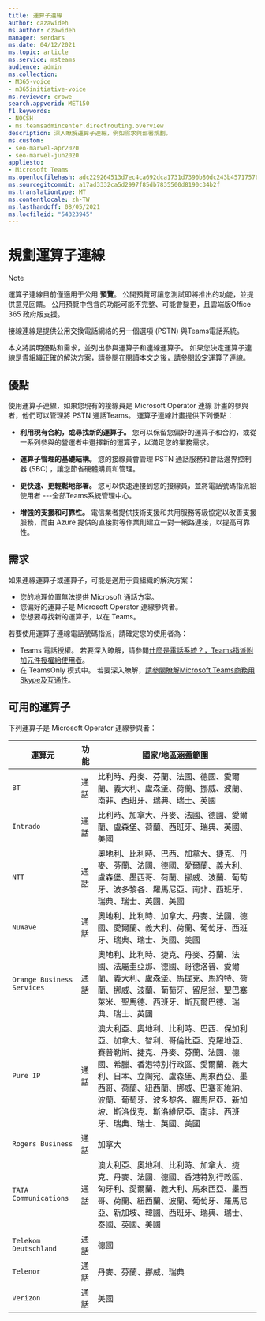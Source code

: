 ```yaml
---
title: 運算子連線
author: cazawideh
ms.author: czawideh
manager: serdars
ms.date: 04/12/2021
ms.topic: article
ms.service: msteams
audience: admin
ms.collection:
- M365-voice
- m365initiative-voice
ms.reviewer: crowe
search.appverid: MET150
f1.keywords:
- NOCSH
- ms.teamsadmincenter.directrouting.overview
description: 深入瞭解運算子連線，例如需求與部署規劃。
ms.custom:
- seo-marvel-apr2020
- seo-marvel-jun2020
appliesto:
- Microsoft Teams
ms.openlocfilehash: adc229264513d7ec4ca692dca1731d7390b80dc243b4571757607c1c76b7cacb
ms.sourcegitcommit: a17ad3332ca5d2997f85db7835500d8190c34b2f
ms.translationtype: MT
ms.contentlocale: zh-TW
ms.lasthandoff: 08/05/2021
ms.locfileid: "54323945"
---
```

# <a name="plan-for-operator-connect"></a>規劃運算子連線

>[!NOTE]
>運算子連線目前僅適用于公用 **預覽**。 公開預覽可讓您測試即將推出的功能，並提供意見回饋。 公用預覽中包含的功能可能不完整、可能會變更，且雲端版Office 365 政府版支援。

接線連線是提供公用交換電話網絡的另一個選項 (PSTN) 與Teams電話系統。  

本文將說明優點和需求，並列出參與運算子和連線運算子。  如果您決定運算子連線是貴組織正確的解決方案，請參閱在閱讀本文之後[，請參閱設定](operator-connect-configure.md)運算子連線。  

## <a name="benefits"></a>優點

使用運算子連線，如果您現有的接線員是 Microsoft Operator 連線 計畫的參與者，他們可以管理將 PSTN 通話Teams。 運算子連線計畫提供下列優點：

- **利用現有合約，或尋找新的運算子。** 您可以保留您偏好的運算子和合約，或從一系列參與的營運者中選擇新的運算子，以滿足您的業務需求。

- **運算子管理的基礎結構。** 您的接線員會管理 PSTN 通話服務和會話邊界控制器 (SBC) ，讓您節省硬體購買和管理。

- **更快速、更輕鬆地部署。** 您可以快速連接到您的接線員，並將電話號碼指派給使用者 ---全部Teams系統管理中心。

- **增強的支援和可靠性。** 電信業者提供技術支援和共用服務等級協定以改善支援服務，而由 Azure 提供的直接對等作業則建立一對一網路連接，以提高可靠性。

## <a name="requirements"></a>需求

 如果連線運算子或運算子，可能是適用于貴組織的解決方案：

- 您的地理位置無法提供 Microsoft 通話方案。
- 您偏好的運算子是 Microsoft Operator 連線參與者。
- 您想要尋找新的運算子，以在 Teams。

若要使用運算子連線電話號碼指派，請確定您的使用者為：

- Teams 電話授權。 若要深入瞭解，請參閱[什麼是電話系統？，Teams](what-is-phone-system-in-office-365.md)[指派附加元件授權給使用者](teams-add-on-licensing/assign-teams-add-on-licenses.md)。
- 在 TeamsOnly 模式中。 若要深入瞭解，[請參閱瞭解Microsoft Teams商務用 Skype及互通性](teams-and-skypeforbusiness-coexistence-and-interoperability.md)。

## <a name="available-operators"></a>可用的運算子

下列運算子是 Microsoft Operator 連線參與者：

| 運算元 | 功能 | 國家/地區涵蓋範圍 |
| --- | --- | --- |
| `BT`  | 通話 | 比利時、丹麥、芬蘭、法國、德國、愛爾蘭、義大利、盧森堡、荷蘭、挪威、波蘭、南非、西班牙、瑞典、瑞士、英國 |
| `Intrado` | 通話 | 比利時、加拿大、丹麥、法國、德國、愛爾蘭、盧森堡、荷蘭、西班牙、瑞典、英國、美國  |
| `NTT`  | 通話 | 奧地利、比利時、巴西、加拿大、捷克、丹麥、芬蘭、法國、德國、愛爾蘭、義大利、盧森堡、墨西哥、荷蘭、挪威、波蘭、葡萄牙、波多黎各、羅馬尼亞、南非、西班牙、瑞典、瑞士、英國、美國 |
| `NuWave` | 通話 | 奧地利、比利時、加拿大、丹麥、法國、德國、愛爾蘭、義大利、荷蘭、葡萄牙、西班牙、瑞典、瑞士、英國、美國   |
| `Orange Business Services` | 通話 | 奧地利、比利時、捷克、丹麥、芬蘭、法國、法屬圭亞那、德國、哥德洛普、愛爾蘭、義大利、盧森堡、馬提克、馬約特、荷蘭、挪威、波蘭、葡萄牙、留尼翁、聖巴塞萊米、聖馬德、西班牙、斯瓦爾巴德、瑞典、瑞士、英國  |
| `Pure IP` | 通話 | 澳大利亞、奧地利、比利時、巴西、保加利亞、加拿大、智利、哥倫比亞、克羅地亞、賽普勒斯、捷克、丹麥、芬蘭、法國、德國、希臘、香港特別行政區、愛爾蘭、義大利、日本、立陶宛、盧森堡、馬來西亞、墨西哥、荷蘭、紐西蘭、挪威、巴塞哥維納、波蘭、葡萄牙、波多黎各、羅馬尼亞、新加坡、斯洛伐克、斯洛維尼亞、南非、西班牙、瑞典、瑞士、英國、美國  |
| `Rogers Business` | 通話 | 加拿大  |
| `TATA Communications` | 通話 | 澳大利亞、奧地利、比利時、加拿大、捷克、丹麥、法國、德國、香港特別行政區、匈牙利、愛爾蘭、義大利、馬來西亞、墨西哥、荷蘭、紐西蘭、波蘭、葡萄牙、羅馬尼亞、新加坡、韓國、西班牙、瑞典、瑞士、泰國、英國、美國 |
| `Telekom Deutschland` | 通話 | 德國  |
| `Telenor` | 通話 | 丹麥、芬蘭、挪威、瑞典  |
| `Verizon` | 通話 | 美國 |
